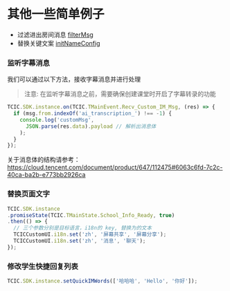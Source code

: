 # 其他一些简单例子

- 过滤进出房间消息 [filterMsg](./src/filterMsg.js)
- 替换关键文案 [initNameConfig](./src/initNameConfig.js)


### 监听字幕消息
我们可以通过以下方法，接收字幕消息并进行处理
  > 注意: 在监听字幕消息之前，需要确保创建课堂时开启了字幕转录的功能
```js
TCIC.SDK.instance.on(TCIC.TMainEvent.Recv_Custom_IM_Msg, (res) => {
  if (msg.from.indexOf('ai_transcription_') !== -1) {
    console.log('customMsg',
      JSON.parse(res.data).payload // 解析出消息体
    );
  }
});
```
关于消息体的结构请参考： https://cloud.tencent.com/document/product/647/112475#6063c6fd-7c2c-40ca-ba2b-e773bb2926ca

### 替换页面文字
```js
TCIC.SDK.instance
.promiseState(TCIC.TMainState.School_Info_Ready, true)
.then(() => {
  // 三个参数分别是目标语言，i18n的 key, 替换为的文本
  TCICCustomUI.i18n.set('zh', '屏幕共享', '屏幕分享');
  TCICCustomUI.i18n.set('zh', '消息', '聊天');
});
```

### 修改学生快捷回复列表
```js
TCIC.SDK.instance.setQuickIMWords(['哈哈哈', 'Hello', '你好']);
```
